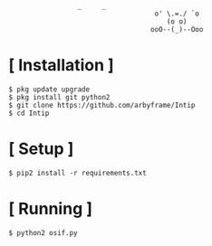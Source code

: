 
                     _     _
                                        o' \.=./ `o
                                           (o o)          
                                       ooO--(_)--Ooo
                                       
                                       
                                       
           


# [ Installation ]
```
$ pkg update upgrade
$ pkg install git python2
$ git clone https://github.com/arbyframe/Intip
$ cd Intip
```

# [ Setup ]
```
$ pip2 install -r requirements.txt
```
# [ Running ]
```
$ python2 osif.py                           
